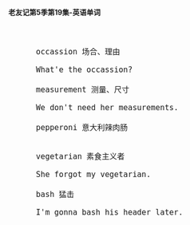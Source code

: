 #### 老友记第5季第19集-英语单词

<div style="font-size: 18px">
<br />

```
      occassion 场合、理由

      What'e the occassion?

      measurement 测量、尺寸

      We don't need her measurements.

      pepperoni 意大利辣肉肠


      vegetarian 素食主义者

      She forgot my vegetarian.

      bash 猛击

      I'm gonna bash his header later.



```
<br />
</div>
